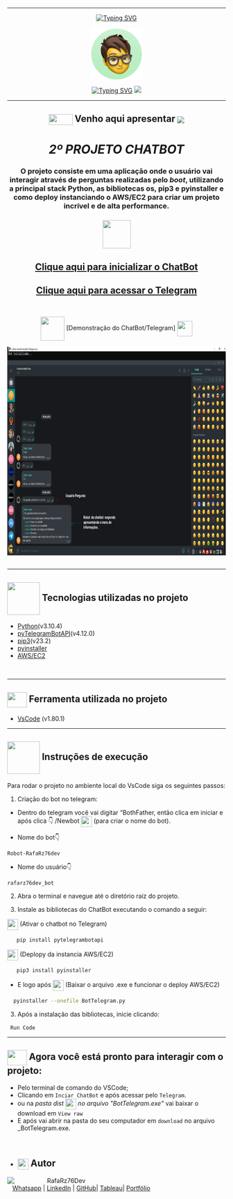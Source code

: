 ***
<div align="center">

[![Typing SVG](https://readme-typing-svg.herokuapp.com?font=Fira+Code&weight=700&size=25&pause=1000&color=6035DF&center=true&vCenter=true&width=435&lines=Olá👋+sou+Rafael+Raizer)](https://git.io/typing-svg)

<img height="120em" src="images/ImagemDevRafa.png"  align="center">

<a href="https://git.io/typing-svg" align="center"><img src="https://readme-typing-svg.herokuapp.com?font=Fira+Code&weight=700&size=24&pause=1000&color=120A2A&center=true&vCenter=true&width=435&lines=Desenvolvedor+Front+End+Júnior" alt="Typing SVG" /></a>  <img src="https://media.giphy.com/media/l1J9sBOqBIvnafnUc/giphy.gif" width="70">

***
## <img src="https://media.giphy.com/media/XwcRflO9HD0Sk6RaRM/giphy.gif" align="center" height="25" width="55">  Venho aqui apresentar  <img src="https://media.giphy.com/media/LmqitTYGsNMiWu3VWO/giphy.gif" align="center" width="55"> 

  
# **_2º PROJETO CHATBOT_**

### O projeto consiste em uma aplicação onde o usuário vai interagir através de perguntas realizadas pelo _boot_, utilizando a principal stack Python, as bibliotecas os, pip3 e pyinstaller e como deploy instanciando o AWS/EC2 para criar um projeto incrível e de alta performance.
### <img src="https://media.giphy.com/media/9TFBxN300KpCUI6sBD/giphy.gif" align="center" height="65" width="65"> 
## [Clique aqui para inicializar o ChatBot](https://github.com/RafaRz76Dev/Projeto02-ChatBot-Telegram/raw/master/dist/BotTelegram.exe)

## [Clique aqui para acessar o Telegram](https://t.me/rafarz76dev_bot)


<br>

<img src= "https://media.giphy.com/media/3zSF3Gnr7cxMbi6WoP/giphy.gif" align="center" height="55" width="55"> [Demonstração do ChatBot/Telegram]   <img src= "https://media.giphy.com/media/E5DzZsofmgxc9wjbhX/giphy.gif" align="center" height="35" width="35">

<img height="480em" src="images/Demonstracao-ChatBotTelegram.png"  align="center">

<div align="left">

<br>

***

##  <img src="https://media.giphy.com/media/iT138SodaACo9LImgi/giphy.gif" align="center" height="75" width="75"> Tecnologias utilizadas no projeto

- [Python](https://www.python.org/)(v3.10.4)
- [pyTelegramBotAPI](https://pypi.org/project/pyTelegramBotAPI/)(v4.12.0)
- [pip3](https://pip.pypa.io/en/stable/getting-started/)(v23.2)
- [pyinstaller](https://pyinstaller.org/en/stable/) 
- [AWS/EC2 ](https://sa-east-1.console.aws.amazon.com/ec2/home?region=sa-east-1#Instances:v=3;$case=tags:true%5C,client:false;$regex=tags:false%5C,client:false)

<br>

***

##  <img src="https://media.giphy.com/media/SS8CV2rQdlYNLtBCiF/giphy.gif" align="center" height="35" width="45">  Ferramenta utilizada no projeto

- [VsCode](https://code.visualstudio.com/download) (v1.80.1)

***
## <img src="https://media.giphy.com/media/G03qiKqY1nq9ioFiXt/giphy.gif" align="center" height="75" width="75">  Instruções de execução

Para rodar o projeto no ambiente local do VsCode siga os seguintes passos:

1. Criação do bot no telegram:	
- Dentro do telegram você vai digitar “BothFather, então clica em iniciar e após clica 👇
/Newbot <img src="https://media.giphy.com/media/fXQqNrqKATCNwq6zin/giphy.gif" align="center" height="25" width="25"> (para criar o nome do bot).

- Nome do bot👇
```
Robot-RafaRz76dev
```

- Nome do usuário👇
```
rafarz76dev_bot
```

2. Abra o terminal e navegue até o diretório raiz do projeto.
   
2. Instale as bibliotecas do ChatBot executando o comando a seguir:

<img src="https://media.giphy.com/media/fXQqNrqKATCNwq6zin/giphy.gif" align="center" height="25" width="25"> (Ativar o chatbot no Telegram)
```bash 
   pip install pytelegrambotapi
```

<img src="https://media.giphy.com/media/fXQqNrqKATCNwq6zin/giphy.gif" align="center" height="25" width="25"> (Deplopy da instancia AWS/EC2)
```bash 
   pip3 install pyinstaller
```

- E logo após
<img src="https://media.giphy.com/media/fXQqNrqKATCNwq6zin/giphy.gif" align="center" height="25" width="25"> (Baixar o arquivo .exe e funcionar o deploy AWS/EC2)
```bash 
  pyinstaller --onefile BotTelegram.py 
```

3. Após a instalação das bibliotecas, inicie clicando:

```
 Run Code
```

***

##  <img src="https://media.giphy.com/media/OMrq9FmUgObwogeL06/giphy.gif" align="center" height="35" width="45"> Agora você está pronto para interagir com o projeto:
   -  Pelo terminal de comando do VSCode;
   -  Clicando em ```Inciar ChatBot``` e após acessar pelo ```Telegram```. 
   -   ou na _pasta dist_  <img src="https://media.giphy.com/media/fXQqNrqKATCNwq6zin/giphy.gif" align="center" height="25" width="25"> _no arquivo "BotTelegram.exe"_  vai baixar o download em ```View raw```   
   - E após vai abrir na pasta do seu computador em `download` no arquivo _BotTelegram.exe.

<br>

   - ## <img src="https://media.giphy.com/media/ImmvDZ2c9xPR8gDvHV/giphy.gif" align="center" height="25" width="25"> Autor

<p>
    <img align=left margin=10 width=80 src="https://avatars.githubusercontent.com/u/87991807?v=4"/>
    <p>&nbsp&nbsp&nbspRafaRz76Dev<br>
    &nbsp&nbsp&nbsp<a href="https://api.whatsapp.com/send/?phone=47999327137">Whatsapp</a>&nbsp;|&nbsp;<a href="https://www.linkedin.com/in/rafael-raizer//">LinkedIn</a>&nbsp;|&nbsp;<a href="https://github.com/RafaRz76Dev">GitHub</a>|&nbsp;<a href="https://public.tableau.com/app/profile/rafael.raizer">Tableau</a>|&nbsp;<a href="https://portifolio-rafarz76dev.netlify.app/">Portfólio</a>&nbsp;</p>
</p>
